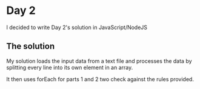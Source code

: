 # Day 2

I decided to write Day 2's solution in JavaScript/NodeJS

## The solution
My solution loads the input data from a text file and processes the data by splitting every line into its own element in an array.

It then uses forEach for parts 1 and 2 two check against the rules provided.